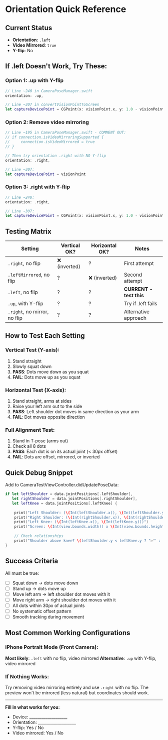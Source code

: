 # Orientation Quick Reference

## Current Status
- **Orientation**: `.left`
- **Video Mirrored**: `true`
- **Y-flip**: No

## If .left Doesn't Work, Try These:

### Option 1: .up with Y-flip
```swift
// Line ~240 in CameraPoseManager.swift
orientation: .up,

// Line ~307 in convertVisionPointToScreen
let captureDevicePoint = CGPoint(x: visionPoint.x, y: 1.0 - visionPoint.y)
```

### Option 2: Remove video mirroring
```swift
// Line ~195 in CameraPoseManager.swift - COMMENT OUT:
// if connection.isVideoMirroringSupported {
//     connection.isVideoMirrored = true
// }

// Then try orientation .right with NO Y-flip
orientation: .right,

// Line ~307:
let captureDevicePoint = visionPoint
```

### Option 3: .right with Y-flip
```swift
// Line ~240:
orientation: .right,

// Line ~307:
let captureDevicePoint = CGPoint(x: visionPoint.x, y: 1.0 - visionPoint.y)
```

## Testing Matrix

| Setting | Vertical OK? | Horizontal OK? | Notes |
|---------|-------------|----------------|-------|
| `.right`, no flip | ❌ (inverted) | ? | First attempt |
| `.leftMirrored`, no flip | ? | ❌ (inverted) | Second attempt |
| `.left`, no flip | ? | ? | **CURRENT - test this** |
| `.up`, with Y-flip | ? | ? | Try if .left fails |
| `.right`, no mirror, no flip | ? | ? | Alternative approach |

## How to Test Each Setting

### Vertical Test (Y-axis):
1. Stand straight
2. Slowly squat down
3. **PASS**: Dots move down as you squat
4. **FAIL**: Dots move up as you squat

### Horizontal Test (X-axis):
1. Stand straight, arms at sides
2. Raise your left arm out to the side
3. **PASS**: Left shoulder dot moves in same direction as your arm
4. **FAIL**: Dot moves opposite direction

### Full Alignment Test:
1. Stand in T-pose (arms out)
2. Check all 8 dots
3. **PASS**: Each dot is on its actual joint (< 30px offset)
4. **FAIL**: Dots are offset, mirrored, or inverted

## Quick Debug Snippet

Add to CameraTestViewController.didUpdatePoseData:

```swift
if let leftShoulder = data.jointPositions[.leftShoulder],
   let rightShoulder = data.jointPositions[.rightShoulder],
   let leftKnee = data.jointPositions[.leftKnee] {
    
    print("Left Shoulder: (\(Int(leftShoulder.x)), \(Int(leftShoulder.y)))")
    print("Right Shoulder: (\(Int(rightShoulder.x)), \(Int(rightShoulder.y)))")
    print("Left Knee: (\(Int(leftKnee.x)), \(Int(leftKnee.y)))")
    print("Screen: \(Int(view.bounds.width)) x \(Int(view.bounds.height))")
    
    // Check relationships
    print("Shoulder above knee? \(leftShoulder.y < leftKnee.y ? "✅" : "❌")")
}
```

## Success Criteria

All must be true:
- [ ] Squat down → dots move down
- [ ] Stand up → dots move up  
- [ ] Move left arm → left shoulder dot moves with it
- [ ] Move right arm → right shoulder dot moves with it
- [ ] All dots within 30px of actual joints
- [ ] No systematic offset pattern
- [ ] Smooth tracking during movement

## Most Common Working Configurations

### iPhone Portrait Mode (Front Camera):
**Most likely**: `.left` with no flip, video mirrored
**Alternative**: `.up` with Y-flip, video mirrored

### If Nothing Works:
Try removing video mirroring entirely and use `.right` with no flip.
The preview won't be mirrored (less natural) but coordinates should work.

---

**Fill in what works for you:**
- Device: ___________________
- Orientation: ___________________
- Y-flip: Yes / No
- Video mirrored: Yes / No

